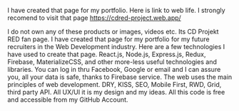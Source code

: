 I have created that page for my portfolio. Here is link to web life.
I strongly recomend to visit that page https://cdred-project.web.app/

I do not own any of these products or images, videos etc. Its CD Projekt RED fan page. I have created that page for my portfolio for my future recruiters in the Web Development industry. Here are a few technologies I have used to create that page. React.js, Node.js, Express.js, Redux, Firebase, MaterializeCSS, and other more-less useful technologies and libraries. You can log in thru Facebook, Google or email and I can assure you, all your data is safe, thanks to Firebase service. The web uses the main principles of web development. DRY, KISS, SEO, Mobile First, RWD, Grid, third party API. All UX/UI it is my design and my ideas. All this code is free and accessible from my GitHub Account.

